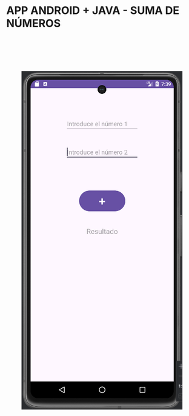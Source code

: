 # APP ANDROID + JAVA - SUMA DE NÚMEROS

<br>
 <h1 align="center">
  <br>
  <img src="https://github.com/IvBanzaga/SUMA/blob/master/img/captura.png" alt="Android Studio">
  <br>
  <br>
</h1>
<br>
<br>

<ol>
  <!--<li><a href="https://dbdocs.io/ivan.cpweb/urbanManager" target="_blank">Documentación Base de datos de UrbanManager</a></li>-->
</ol>

<br>
<br>
